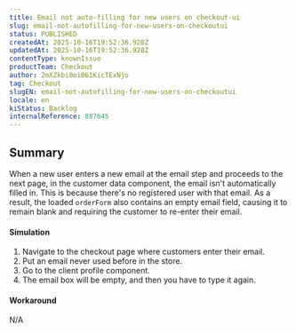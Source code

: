 ```yaml
---
title: Email not auto-filling for new users on checkout-ui
slug: email-not-autofilling-for-new-users-on-checkoutui
status: PUBLISHED
createdAt: 2025-10-16T19:52:36.928Z
updatedAt: 2025-10-16T19:52:36.928Z
contentType: knownIssue
productTeam: Checkout
author: 2mXZkbi0oi061KicTExNjo
tag: Checkout
slugEN: email-not-autofilling-for-new-users-on-checkoutui
locale: en
kiStatus: Backlog
internalReference: 887645
---
```


## Summary


When a new user enters a new email at the email step and proceeds to the next page, in the customer data component, the email isn't automatically filled in.
This is because there's no registered user with that email. As a result, the loaded `orderForm` also contains an empty email field, causing it to remain blank and requiring the customer to re-enter their email.


#### Simulation



1. Navigate to the checkout page where customers enter their email.
2. Put an email never used before in the store.
3. Go to the client profile component.
4. The email box will be empty, and then you have to type it again.


#### Workaround


N/A



